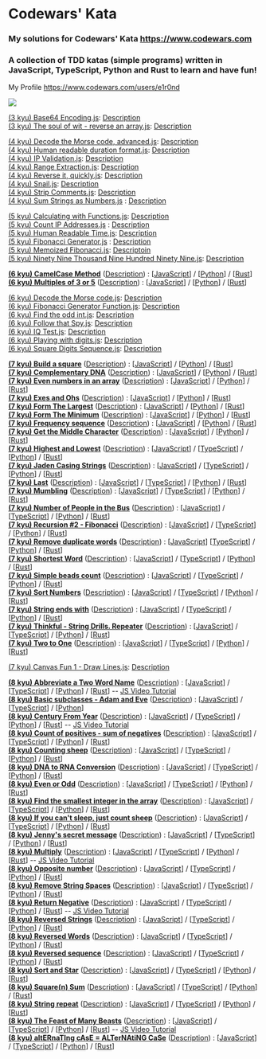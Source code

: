 # Codewars' Kata

### My solutions for Codewars' Kata https://www.codewars.com

### A collection of TDD katas (simple programs) written in JavaScript, TypeScript, Python and Rust to learn and have fun!

My Profile https://www.codewars.com/users/e1r0nd<br>

![](https://www.codewars.com/users/e1r0nd/badges/large)

[(3 kyu) Base64 Encoding.js](<(3%20kyu)%20Base64%20Encoding.js>): [Description](https://www.codewars.com/kata/5270f22f862516c686000161)
<br>
[(3 kyu) The soul of wit - reverse an array.js](<(3%20kyu)%20The%20soul%20of%20wit%20-%20reverse%20an%20array.js>): [Description](https://www.codewars.com/kata/the-soul-of-wit-reverse-an-array)

[(4 kyu) Decode the Morse code, advanced.js](<(4%20kyu)%20Decode%20the%20Morse%20code%2C%20advanced.js>): [Description](https://www.codewars.com/kata/decode-the-morse-code-advanced)
<br>
[(4 kyu) Human readable duration format.js](<(4%20kyu)%20Human%20readable%20duration%20format.js>): [Description](https://www.codewars.com/kata/human-readable-duration-format)
<br>
[(4 kyu) IP Validation.js](<(4%20kyu)%20IP%20Validation.js>): [Description](https://www.codewars.com/kata/ip-validation)
<br>
[(4 kyu) Range Extraction.js](<(4%20kyu)%20Range%20Extraction.js>): [Description](https://www.codewars.com/kata/range-extraction)
<br>
[(4 kyu) Reverse it, quickly.js](<(4%20kyu)%20Reverse%20it%2C%20quickly.js>): [Description](https://www.codewars.com/kata/reverse-it-quickly)
<br>
[(4 kyu) Snail.js](<(4%20kyu)%20Snail.js>): [Description](https://www.codewars.com/kata/snail/javascript)
<br>
[(4 kyu) Strip Comments.js](<(4%20kyu)%20Strip%20Comments.js>): [Description](https://www.codewars.com/kata/51c8e37cee245da6b40000bd)
<br>
[(4 kyu) Sum Strings as Numbers.js](<(4%20kyu)%20Sum%20Strings%20as%20Numbers.js>) : [Description](https://www.codewars.com/kata/5324945e2ece5e1f32000370)

[(5 kyu) Calculating with Functions.js](<(5%20kyu)%20Calculating%20with%20Functions.js>): [Description](https://www.codewars.com/kata/525f3eda17c7cd9f9e000b39/)
<br>
[(5 kyu) Count IP Addresses.js](<(5%20kyu)%20Count%20IP%20Addresses.js>) : [Description](https://www.codewars.com/kata/526989a41034285187000de4)
<br>
[(5 kyu) Human Readable Time.js](<(5%20kyu)%20Human%20Readable%20Time.js>): [Description](https://www.codewars.com/kata/human-readable-time)
<br>
[(5 kyu) Fibonacci Generator.js](<(5%20kyu)%20Fibonacci%20Generator.js>) : [Description](https://www.codewars.com/kata/522498c9906b0cfcb40001fc)
<br>
[(5 kyu) Memoized Fibonacci.js](<(5%20kyu)%20Memoized%20Fibonacci.js>): [Descriptoin](https://www.codewars.com/kata/memoized-fibonacci)
<br>
[(5 kyu) Ninety Nine Thousand Nine Hundred Ninety Nine.js](<(5%20kyu)%20Ninety%20Nine%20Thousand%20Nine%20Hundred%20Ninety%20Nine.js>): [Description](https://www.codewars.com/kata/5463c8db865001c1710003b2)

**[(6 kyu) CamelCase Method](https://www.codewars.com/kata/camelcase-method/)**
([Description](<(6%20kyu)%20CamelCase%20Method/(6%20kyu)%20CamelCase%20Method.md>)) :
[[JavaScript](<(6%20kyu)%20CamelCase%20Method/(6%20kyu)%20CamelCase%20Method.js>)]
/ [[Python](<(6%20kyu)%20CamelCase%20Method/(6%20kyu)%20CamelCase%20Method.py>)]
/ [[Rust](<(6%20kyu)%20CamelCase%20Method/(6%20kyu)%20CamelCase%20Method.rs>)]
<br>
**[(6 kyu) Multiples of 3 or 5](https://www.codewars.com/kata/multiples-of-3-or-5/)**
([Description](<(6%20kyu)%20Multiples%20of%203%20and%205/(6%20kyu)%20Multiples%20of%203%20and%205.md>)) :
[[JavaScript](<(6%20kyu)%20Multiples%20of%203%20and%205/(6%20kyu)%20Multiples%20of%203%20and%205.js>)]
/ [[Python](<(6%20kyu)%20Multiples%20of%203%20and%205/(6%20kyu)%20Multiples%20of%203%20and%205.py>)]
/ [[Rust](<(6%20kyu)%20Multiples%20of%203%20and%205/(6%20kyu)%20Multiples%20of%203%20and%205.rs>)]
<br>

[(6 kyu) Decode the Morse code.js](<(6%20kyu)%20Decode%20the%20Morse%20code.js>): [Description](https://www.codewars.com/kata/decode-the-morse-code)
<br>
[(6 kyu) Fibonacci Generator Function.js](<(6%20kyu)%20Fibonacci%20Generator%20Function.js>): [Description](https://www.codewars.com/kata/fibonacci-generator-function)
<br>
[(6 kyu) Find the odd int.js](<(6%20kyu)%20Find%20the%20odd%20int.js>): [Description](https://www.codewars.com/kata/find-the-odd-int)
<br>
[(6 kyu) Follow that Spy.js](<(6%20kyu)%20Follow%20that%20Spy.js>): [Description](https://www.codewars.com/kata/follow-that-spy)
<br>
[(6 kyu) IQ Test.js](<(6%20kyu)%20IQ%20Test.js>): [Description](https://www.codewars.com/kata/iq-test)
<br>
[(6 kyu) Playing with digits.js](<(6%20kyu)%20Playing%20with%20digits.js>): [Description](https://www.codewars.com/kata/playing-with-digits)
<br>
[(6 kyu) Square Digits Sequence.js](<(6%20kyu)%20Square%20Digits%20Sequence.js>): [Description](https://www.codewars.com/kata/simple-fun-number-23-square-digits-sequence)

**[(7 kyu) Build a square](https://www.codewars.com/kata/build-a-square/)**
([Description](<(7%20kyu)%20Build%20a%20square/(7%20kyu)%20Build%20a%20square.md>)) :
[[JavaScript](<(7%20kyu)%20Build%20a%20square/(7%20kyu)%20Build%20a%20square.js>)]
/ [[Python](<(7%20kyu)%20Build%20a%20square/(7%20kyu)%20Build%20a%20square.py>)]
/ [[Rust](<(7%20kyu)%20Build%20a%20square/(7%20kyu)%20Build%20a%20square.rs>)]
<br>
**[(7 kyu) Complementary DNA](https://www.codewars.com/kata/complementary-dna/)**
([Description](<(7%20kyu)%20Complementary%20DNA/(7%20kyu)%20Complementary%20DNA.md>)) :
[[JavaScript](<(7%20kyu)%20Complementary%20DNA/(7%20kyu)%20Complementary%20DNA.js>)]
/ [[Python](<(7%20kyu)%20Complementary%20DNA/(7%20kyu)%20Complementary%20DNA.py>)]
/ [[Rust](<(7%20kyu)%20Complementary%20DNA/(7%20kyu)%20Complementary%20DNA.rs>)]
<br>
**[(7 kyu) Even numbers in an array](https://www.codewars.com/kata/even-numbers-in-an-array/)**
([Description](<(7%20kyu)%20Even%20numbers%20in%20an%20array/(7%20kyu)%20Even%20numbers%20in%20an%20array.md>)) :
[[JavaScript](<(7%20kyu)%20Even%20numbers%20in%20an%20array/(7%20kyu)%20Even%20numbers%20in%20an%20array.js>)]
/ [[Python](<(7%20kyu)%20Even%20numbers%20in%20an%20array/(7%20kyu)%20Even%20numbers%20in%20an%20array.py>)]
/ [[Rust](<(7%20kyu)%20Even%20numbers%20in%20an%20array/(7%20kyu)%20Even%20numbers%20in%20an%20array.rs>)]
<br>
**[(7 kyu) Exes and Ohs](https://www.codewars.com/kata/exes-and-ohs/)**
([Description](<(7%20kyu)%20Exes%20and%20Ohs/7%20kyu%20Exes%20and%20Ohs.md>)) :
[[JavaScript](<(7%20kyu)%20Exes%20and%20Ohs/7%20kyu%20Exes%20and%20Ohs.js>)]
/ [[Python](<(7%20kyu)%20Complementary%20DNA/(7%20kyu)%20Complementary%20DNA.py>)]
/ [[Rust](<(7%20kyu)%20Exes%20and%20Ohs/7%20kyu%20Exes%20and%20Ohs.rs>)]
<br>
**[(7 kyu) Form The Largest](https://www.codewars.com/kata/form-the-largest)**
([Description](<(7%20kyu)%20Form%20The%20Largest/(7%20kyu)%20Form%20The%20Largest.md>)) :
[[JavaScript](<(7%20kyu)%20Form%20The%20Largest/(7%20kyu)%20Form%20The%20Largest.js>)]
/ [[Python](<(7%20kyu)%20Form%20The%20Largest/(7%20kyu)%20Form%20The%20Largest.py>)]
/ [[Rust](<(7%20kyu)%20Form%20The%20Largest/(7%20kyu)%20Form%20The%20Largest.rs>)]
<br>
**[(7 kyu) Form The Minimum](https://www.codewars.com/kata/form-the-minimum)**
([Description](<(7%20kyu)%20Form%20The%20Minimum/(7%20kyu)%20Form%20The%20Minimum.md>)) :
[[JavaScript](<(7%20kyu)%20Form%20The%20Minimum/(7%20kyu)%20Form%20The%20Minimum.js>)]
/ [[Python](<(7%20kyu)%20Form%20The%20Minimum/(7%20kyu)%20Form%20The%20Minimum.py>)]
/ [[Rust](<(7%20kyu)%20Form%20The%20Minimum/(7%20kyu)%20Form%20The%20Minimum.rs>)]
<br>
**[(7 kyu) Frequency sequence](https://www.codewars.com/kata/frequency-sequence/)**
([Description](<(7%20kyu)%20Frequency%20sequence/(7%20kyu)%20Frequency%20sequence.md>)) :
[[JavaScript](<(7%20kyu)%20Frequency%20sequence/(7%20kyu)%20Frequency%20sequence.js>)]
/ [[Python](<(7%20kyu)%20Frequency%20sequence/(7%20kyu)%20Frequency%20sequence.py>)]
/ [[Rust](<(7%20kyu)%20Frequency%20sequence/(7%20kyu)%20Frequency%20sequence.rs>)]
<br>
**[(7 kyu) Get the Middle Character](https://www.codewars.com/kata/get-the-middle-character/)**
([Description](<(7%20kyu)%20Get%20the%20Middle%20Character/(7%20kyu)%20Get%20the%20Middle%20Character.md>)) :
[[JavaScript](<(7%20kyu)%20Get%20the%20Middle%20Character/(7%20kyu)%20Get%20the%20Middle%20Character.js>)]
/ [[Python](<(7%20kyu)%20Get%20the%20Middle%20Character/(7%20kyu)%20Get%20the%20Middle%20Character.py>)]
/ [[Rust](<(7%20kyu)%20Get%20the%20Middle%20Character/(7%20kyu)%20Get%20the%20Middle%20Character.rs>)]
<br>
**[(7 kyu) Highest and Lowest](https://www.codewars.com/kata/highest-and-lowest)**
([Description](<(7%20kyu)%20Highest%20and%20Lowest/(7%20kyu)%20Highest%20and%20Lowest.md>)) :
[[JavaScript](<(7%20kyu)%20Highest%20and%20Lowest/(7%20kyu)%20Highest%20and%20Lowest.js>)]
/ [[TypeScript](<(7%20kyu)%20Highest%20and%20Lowest/(7%20kyu)%20Highest%20and%20Lowest.ts>)]
/ [[Python](<(7%20kyu)%20Highest%20and%20Lowest/(7%20kyu)%20Highest%20and%20Lowest.py>)]
/ [[Rust](<(7%20kyu)%20Highest%20and%20Lowest/(7%20kyu)%20Highest%20and%20Lowest.rs>)]
<br>
**[(7 kyu) Jaden Casing Strings](https://www.codewars.com/kata/jaden-casing-strings)**
([Description](<(7%20kyu)%20Jaden%20Casing%20Strings/(7%20kyu)%20Jaden%20Casing%20Strings.md>)) :
[[JavaScript](<(7%20kyu)%20Jaden%20Casing%20Strings/(7%20kyu)%20Jaden%20Casing%20Strings.js>)]
/ [[TypeScript](<(7%20kyu)%20Jaden%20Casing%20Strings/(7%20kyu)%20Jaden%20Casing%20Strings.ts>)]
/ [[Python](<(7%20kyu)%20Jaden%20Casing%20Strings/(7%20kyu)%20Jaden%20Casing%20Strings.py>)]
/ [[Rust](<(7%20kyu)%20Jaden%20Casing%20Strings/(7%20kyu)%20Jaden%20Casing%20Strings.rs>)]
<br>
**[(7 kyu) Last](https://www.codewars.com/kata/541629460b198da04e000bb9)**
([Description](<(7%20kyu)%20Last/(7%20kyu)%20Last.md>)) :
[[JavaScript](<(7%20kyu)%20Last/(7%20kyu)%20Last.js>)]
/ [[TypeScript](<(7%20kyu)%20Last/(7%20kyu)%20Last.ts>)]
/ [[Python](<(7%20kyu)%20Last/(7%20kyu)%20Last.py>)]
/ [[Rust](<(7%20kyu)%20Last/(7%20kyu)%20Last.rs>)]
<br>
**[(7 kyu) Mumbling](https://www.codewars.com/kata/mumbling/)**
([Description](<(7%20kyu)%20Mumbling/(7%20kyu)%20Mumbling.md>)) :
[[JavaScript](<(7%20kyu)%20Mumbling/(7%20kyu)%20Mumbling.js>)]
/ [[TypeScript](<(7%20kyu)%20Mumbling/(7%20kyu)%20Mumbling.ts>)]
/ [[Python](<(7%20kyu)%20Mumbling/(7%20kyu)%20Mumbling.py>)]
/ [[Rust](<(7%20kyu)%20Mumbling/(7%20kyu)%20Mumbling.rs>)]
<br>
**[(7 kyu) Number of People in the Bus](https://www.codewars.com/kata/number-of-people-in-the-bus/)**
([Description](<(7%20kyu)%20Number%20of%20People%20in%20the%20Bus/(7%20kyu)%20Number%20of%20People%20in%20the%20Bus.md>)) :
[[JavaScript](<(7%20kyu)%20Number%20of%20People%20in%20the%20Bus/(7%20kyu)%20Number%20of%20People%20in%20the%20Bus.js>)]
/ [[TypeScript](<(7%20kyu)%20Number%20of%20People%20in%20the%20Bus/(7%20kyu)%20Number%20of%20People%20in%20the%20Bus.ts>)]
/ [[Python](<(7%20kyu)%20Number%20of%20People%20in%20the%20Bus/(7%20kyu)%20Number%20of%20People%20in%20the%20Bus.py>)]
/ [[Rust](<(7%20kyu)%20Number%20of%20People%20in%20the%20Bus/(7%20kyu)%20Number%20of%20People%20in%20the%20Bus.rs>)]
<br>
**[(7 kyu) Recursion #2 - Fibonacci](https://www.codewars.com/kata/recursion-number-2-fibonacci/)**
([Description](<(7%20kyu)%20Recursion%202%20-%20Fibonacci/(7%20kyu)%20Recursion%202%20-%20Fibonacci.md>)) :
[[JavaScript](<(7%20kyu)%20Recursion%202%20-%20Fibonacci/(7%20kyu)%20Recursion%202%20-%20Fibonacci.js>)]
/ [[TypeScript](<(7%20kyu)%20Recursion%202%20-%20Fibonacci/(7%20kyu)%20Recursion%202%20-%20Fibonacci.ts>)]
/ [[Python](<(7%20kyu)%20Recursion%202%20-%20Fibonacci/(7%20kyu)%20Recursion%202%20-%20Fibonacci.py>)]
/ [[Rust](<(7%20kyu)%20Recursion%202%20-%20Fibonacci/(7%20kyu)%20Recursion%202%20-%20Fibonacci.rs>)]
<br>
**[(7 kyu) Remove duplicate words](http://www.codewars.com/kata/remove-duplicate-words)**
([Description](<(7%20kyu)%20Remove%20duplicate%20words/(7%20kyu)%20Remove%20duplicate%20words.md>)) :
[[JavaScript](<(7%20kyu)%20Remove%20duplicate%20words/(7%20kyu)%20Remove%20duplicate%20words.js>)]
[[TypeScript](<(7%20kyu)%20Remove%20duplicate%20words/(7%20kyu)%20Remove%20duplicate%20words.ts>)]
/ [[Python](<(7%20kyu)%20Remove%20duplicate%20words/(7%20kyu)%20Remove%20duplicate%20words.py>)]
/ [[Rust](<(7%20kyu)%20Remove%20duplicate%20words/(7%20kyu)%20Remove%20duplicate%20words.rs>)]
<br>
**[(7 kyu) Shortest Word](http://www.codewars.com/kata/shortest-word/)**
([Description](<(7%20kyu)%20Shortest%20Word/(7%20kyu)%20Shortest%20Word.md>)) :
[[JavaScript](<(7%20kyu)%20Shortest%20Word/(7%20kyu)%20Shortest%20Word.js>)]
/ [[TypeScript](<(7%20kyu)%20Shortest%20Word/(7%20kyu)%20Shortest%20Word.ts>)]
/ [[Python](<(7%20kyu)%20Shortest%20Word/(7%20kyu)%20Shortest%20Word.py>)]
/ [[Rust](<(7%20kyu)%20Shortest%20Word/(7%20kyu)%20Shortest%20Word.rs>)]
<br>
**[(7 kyu) Simple beads count](https://www.codewars.com/kata/simple-beads-count)**
([Description](<(7%20kyu)%20Simple%20beads%20count/(7%20kyu)%20Simple%20beads%20count.md>)) :
[[JavaScript](<(7%20kyu)%20Simple%20beads%20count/(7%20kyu)%20Simple%20beads%20count.js>)]
/ [[TypeScript](<(7%20kyu)%20Simple%20beads%20count/(7%20kyu)%20Simple%20beads%20count.ts>)]
/ [[Python](<(7%20kyu)%20Simple%20beads%20count/(7%20kyu)%20Simple%20beads%20count.py>)]
/ [[Rust](<(7%20kyu)%20Simple%20beads%20count/(7%20kyu)%20Simple%20beads%20count.rs>)]
<br>
**[(7 kyu) Sort Numbers](https://www.codewars.com/kata/sort-numbers/)**
([Description](<(7%20kyu)%20Sort%20Numbers/(7%20kyu)%20Sort%20Numbers.md>)) :
[[JavaScript](<(7%20kyu)%20Sort%20Numbers/(7%20kyu)%20Sort%20Numbers.js>)]
/ [[TypeScript](<(7%20kyu)%20Sort%20Numbers/(7%20kyu)%20Sort%20Numbers.ts>)]
/ [[Python](<(7%20kyu)%20Sort%20Numbers/(7%20kyu)%20Sort%20Numbers.py>)]
/ [[Rust](<(7%20kyu)%20Sort%20Numbers/(7%20kyu)%20Sort%20Numbers.rs>)]
<br>
**[(7 kyu) String ends with](https://www.codewars.com/kata/string-ends-with/)**
([Description](<(7%20kyu)%20String%20ends%20with/(7%20kyu)%20String%20ends%20with.md>)) :
[[JavaScript](<(7%20kyu)%20String%20ends%20with/(7%20kyu)%20String%20ends%20with.js>)]
/ [[TypeScript](<(7%20kyu)%20String%20ends%20with/(7%20kyu)%20String%20ends%20with.ts>)]
/ [[Python](<(7%20kyu)%20String%20ends%20with/(7%20kyu)%20String%20ends%20with.py>)]
/ [[Rust](<(7%20kyu)%20String%20ends%20with/(7%20kyu)%20String%20ends%20with.rs>)]
<br>
**[(7 kyu) Thinkful - String Drills. Repeater](https://www.codewars.com/kata/thinkful-string-drills-repeater/)**
([Description](<(7%20kyu)%20Thinkful%20-%20String%20Drills.%20Repeater/(7%20kyu)%20Thinkful%20-%20String%20Drills.%20Repeater.md>)) :
[[JavaScript](<(7%20kyu)%20Thinkful%20-%20String%20Drills.%20Repeater/(7%20kyu)%20Thinkful%20-%20String%20Drills.%20Repeater.js>)]
/ [[TypeScript](<(7%20kyu)%20Thinkful%20-%20String%20Drills.%20Repeater/(7%20kyu)%20Thinkful%20-%20String%20Drills.%20Repeater.ts>)]
/ [[Python](<(7%20kyu)%20Thinkful%20-%20String%20Drills.%20Repeater/(7%20kyu)%20Thinkful%20-%20String%20Drills.%20Repeater.py>)]
/ [[Rust](<(7%20kyu)%20Thinkful%20-%20String%20Drills.%20Repeater/(7%20kyu)%20Thinkful%20-%20String%20Drills.%20Repeater.rs>)]
<br>
**[(7 kyu) Two to One](https://www.codewars.com/kata/two-to-one/)**
([Description](<(7%20kyu)%20Two%20to%20One/(7%20kyu)%20Two%20to%20One.md>)) :
[[JavaScript](<(7%20kyu)%20Two%20to%20One/(7%20kyu)%20Two%20to%20One.js>)]
/ [[TypeScript](<(7%20kyu)%20Two%20to%20One/(7%20kyu)%20Two%20to%20One.ts>)]
/ [[Python](<(7%20kyu)%20Two%20to%20One/(7%20kyu)%20Two%20to%20One.py>)]
/ [[Rust](<(7%20kyu)%20Two%20to%20One/(7%20kyu)%20Two%20to%20One.rs>)]

[(7 kyu) Canvas Fun 1 - Draw Lines.js](<(7%20kyu)%20Canvas%20Fun%201%20-%20Draw%20Lines.js>): [Description](http://www.codewars.com/kata/canvas-fun-number-1-draw-lines)
<br>

**[(8 kyu) Abbreviate a Two Word Name](https://www.codewars.com/kata/abbreviate-a-two-word-name)**
([Description](<(8%20kyu)%20Abbreviate%20a%20Two%20Word%20Name/(8%20kyu)%20Abbreviate%20a%20Two%20Word%20Name.md>)) :
[[JavaScript](<(8%20kyu)%20Abbreviate%20a%20Two%20Word%20Name/(8%20kyu)%20Abbreviate%20a%20Two%20Word%20Name.js>)]
/ [[TypeScript](<(8%20kyu)%20Abbreviate%20a%20Two%20Word%20Name/(8%20kyu)%20Abbreviate%20a%20Two%20Word%20Name.ts>)]
/ [[Python](<(8%20kyu)%20Abbreviate%20a%20Two%20Word%20Name/(8%20kyu)%20Abbreviate%20a%20Two%20Word%20Name.py>)]
/ [[Rust](<(8%20kyu)%20Abbreviate%20a%20Two%20Word%20Name/(8%20kyu)%20Abbreviate%20a%20Two%20Word%20Name.rs>)] -- [JS Video Tutorial](https://www.youtube.com/watch?v=hz0Ydr6UXQk)
<br>
**[(8 kyu) Basic subclasses - Adam and Eve](https://www.codewars.com/kata/547274e24481cfc469000416)**
([Description](<(8%20kyu)%20Basic%20subclasses%20-%20Adam%20and%20Eve/(8%20kyu)%20Basic%20subclasses%20-%20Adam%20and%20Eve.md>)) :
[[JavaScript](<(8%20kyu)%20Basic%20subclasses%20-%20Adam%20and%20Eve/(8%20kyu)%20Basic%20subclasses%20-%20Adam%20and%20Eve.js>)]
/ [[TypeScript](<(8%20kyu)%20Basic%20subclasses%20-%20Adam%20and%20Eve/(8%20kyu)%20Basic%20subclasses%20-%20Adam%20and%20Eve.ts>)]
/ [[Python](<(8%20kyu)%20Basic%20subclasses%20-%20Adam%20and%20Eve/(8%20kyu)%20Basic%20subclasses%20-%20Adam%20and%20Eve.py>)]
<br>
**[(8 kyu) Century From Year](https://www.codewars.com/kata/century-from-year/)** ([Description](<(8%20kyu)%20Century%20From%20Year/(8%20kyu)%20Century%20From%20Year.md>)) :
[[JavaScript](<(8%20kyu)%20Century%20From%20Year/(8%20kyu)%20Century%20From%20Year.js>)]
/ [[TypeScript](<(8%20kyu)%20Century%20From%20Year/(8%20kyu)%20Century%20From%20Year.ts>)]
/ [[Python](<(8%20kyu)%20Century%20From%20Year/(8%20kyu)%20Century%20From%20Year.py>)]
/ [[Rust](<(8%20kyu)%20Century%20From%20Year/(8%20kyu)%20Century%20From%20Year.rs>)] -- [JS Video Tutorial](https://www.youtube.com/watch?v=r4FcQieqKFM)
<br>
**[(8 kyu) Count of positives - sum of negatives](https://www.codewars.com/kata/count-of-positives-slash-sum-of-negatives)** ([Description](<(8%20kyu)%20Count%20of%20positives%20-%20sum%20of%20negatives/(8%20kyu)%20Count%20of%20positives%20-%20sum%20of%20negatives.md>)) :
[[JavaScript](<(8%20kyu)%20Count%20of%20positives%20-%20sum%20of%20negatives/(8%20kyu)%20Count%20of%20positives%20-%20sum%20of%20negatives.js>)]
/ [[TypeScript](<(8%20kyu)%20Count%20of%20positives%20-%20sum%20of%20negatives/(8%20kyu)%20Count%20of%20positives%20-%20sum%20of%20negatives.ts>)]
/ [[Python](<(8%20kyu)%20Count%20of%20positives%20-%20sum%20of%20negatives/(8%20kyu)%20Count%20of%20positives%20-%20sum%20of%20negatives.py>)]
/ [[Rust](<(8%20kyu)%20Count%20of%20positives%20-%20sum%20of%20negatives/(8%20kyu)%20Count%20of%20positives%20-%20sum%20of%20negatives.rs>)]
<br>
**[(8 kyu) Counting sheep](https://www.codewars.com/kata/counting-sheep-dot-dot-dot)**
([Description](<(8%20kyu)%20Counting%20sheep/(8%20kyu)%20Counting%20sheep.md>)) :
[[JavaScript](<(8%20kyu)%20Counting%20sheep/(8%20kyu)%20Counting%20sheep.js>)]
/ [[TypeScript](<(8%20kyu)%20Counting%20sheep/(8%20kyu)%20Counting%20sheep.ts>)]
/ [[Python](<(8%20kyu)%20Counting%20sheep/(8%20kyu)%20Counting%20sheep.py>)]
/ [[Rust](<(8%20kyu)%20Counting%20sheep/(8%20kyu)%20Counting%20sheep.rs>)]
<br>
**[(8 kyu) DNA to RNA Conversion](https://www.codewars.com/kata/dna-to-rna-conversion)**
([Description](<(8%20kyu)%20DNA%20to%20RNA%20Conversion/(8%20kyu)%20DNA%20to%20RNA%20Conversion.md>)) :
[[JavaScript](<(8%20kyu)%20DNA%20to%20RNA%20Conversion/(8%20kyu)%20DNA%20to%20RNA%20Conversion.js>)]
/ [[TypeScript](<(8%20kyu)%20DNA%20to%20RNA%20Conversion/(8%20kyu)%20DNA%20to%20RNA%20Conversion.ts>)]
/ [[Python](<(8%20kyu)%20DNA%20to%20RNA%20Conversion/(8%20kyu)%20DNA%20to%20RNA%20Conversion.py>)]
/ [[Rust](<(8%20kyu)%20DNA%20to%20RNA%20Conversion/(8%20kyu)%20DNA%20to%20RNA%20Conversion.rs>)]
<br>
**[(8 kyu) Even or Odd](https://www.codewars.com/kata/even-or-odd)**
([Description](<(8%20kyu)%20Even%20or%20Odd/(8%20kyu)%20Even%20or%20Odd.md>)) :
[[JavaScript](<(8%20kyu)%20Even%20or%20Odd/(8%20kyu)%20Even%20or%20Odd.js>)]
/ [[TypeScript](<(8%20kyu)%20Even%20or%20Odd/(8%20kyu)%20Even%20or%20Odd.ts>)]
/ [[Python](<(8%20kyu)%20Even%20or%20Odd/(8%20kyu)%20Even%20or%20Odd.py>)]
/ [[Rust](<(8%20kyu)%20Even%20or%20Odd/(8%20kyu)%20Even%20or%20Odd.rs>)]
<br>
**[(8 kyu) Find the smallest integer in the array](https://www.codewars.com/kata/find-the-smallest-integer-in-the-array)**
([Description](<(8%20kyu)%20Find%20the%20smallest%20integer%20in%20the%20array/(8%20kyu)%20Find%20the%20smallest%20integer%20in%20the%20array.md>)) :
[[JavaScript](<(8%20kyu)%20Find%20the%20smallest%20integer%20in%20the%20array/(8%20kyu)%20Find%20the%20smallest%20integer%20in%20the%20array.js>)]
/ [[TypeScript](<(8%20kyu)%20Find%20the%20smallest%20integer%20in%20the%20array/(8%20kyu)%20Find%20the%20smallest%20integer%20in%20the%20array.ts>)]
/ [[Python](<(8%20kyu)%20Find%20the%20smallest%20integer%20in%20the%20array/(8%20kyu)%20Find%20the%20smallest%20integer%20in%20the%20array.py>)]
/ [[Rust](<(8%20kyu)%20Find%20the%20smallest%20integer%20in%20the%20array/(8%20kyu)%20Find%20the%20smallest%20integer%20in%20the%20array.rs>)]
<br>
**[(8 kyu) If you can't sleep, just count sheep](https://www.codewars.com/kata/if-you-cant-sleep-just-count-sheep)**
([Description](<(8%20kyu)%20If%20you%20can't%20sleep%2C%20just%20count%20sheep/(8%20kyu)%20If%20you%20can't%20sleep%2C%20just%20count%20sheep.md>)) :
[[JavaScript](<(8%20kyu)%20If%20you%20can't%20sleep%2C%20just%20count%20sheep/(8%20kyu)%20If%20you%20can't%20sleep%2C%20just%20count%20sheep.js>)]
/ [[TypeScript](<(8%20kyu)%20If%20you%20can't%20sleep%2C%20just%20count%20sheep/(8%20kyu)%20If%20you%20can't%20sleep%2C%20just%20count%20sheep.ts>)]
/ [[Python](<(8%20kyu)%20If%20you%20can't%20sleep%2C%20just%20count%20sheep/(8%20kyu)%20If%20you%20can't%20sleep%2C%20just%20count%20sheep.py>)]
/ [[Rust](<(8%20kyu)%20If%20you%20can't%20sleep%2C%20just%20count%20sheep/(8%20kyu)%20If%20you%20can't%20sleep%2C%20just%20count%20sheep.rs>)]
<br>
**[(8 kyu) Jenny's secret message](https://www.codewars.com/kata/jennys-secret-message)**
([Description](<(8%20kyu)%20Jenny's%20secret%20message/(8%20kyu)%20Jenny's%20secret%20message.md>)) :
[[JavaScript](<(8%20kyu)%20Jenny's%20secret%20message/(8%20kyu)%20Jenny's%20secret%20message.js>)]
/ [[TypeScript](<(8%20kyu)%20Jenny's%20secret%20message/(8%20kyu)%20Jenny's%20secret%20message.ts>)]
/ [[Python](<(8%20kyu)%20Jenny's%20secret%20message/(8%20kyu)%20Jenny's%20secret%20message.py>)]
/ [[Rust](<(8%20kyu)%20Jenny's%20secret%20message/(8%20kyu)%20Jenny's%20secret%20message.rs>)]
<br>
**[(8 kyu) Multiply](https://www.codewars.com/kata/multiply/)**
([Description](<(8%20kyu)%20Multiply/(8%20kyu)%20Multiply.md>)) :
[[JavaScript](<(8%20kyu)%20Multiply/(8%20kyu)%20Multiply.js>)]
/ [[TypeScript](<(8%20kyu)%20Multiply/(8%20kyu)%20Multiply.ts>)]
/ [[Python](<(8%20kyu)%20Multiply/(8%20kyu)%20Multiply.py>)]
/ [[Rust](<(8%20kyu)%20Multiply/(8%20kyu)%20Multiply.rs>)] -- [JS Video Tutorial](https://www.youtube.com/watch?v=cxNFuXg66sg)
<br>
**[(8 kyu) Opposite number](https://www.codewars.com/kata/opposite-number)**
([Description](<(8%20kyu)%20Opposite%20number/(8%20kyu)%20Opposite%20number.md>)) :
[[JavaScript](<(8%20kyu)%20Opposite%20number/(8%20kyu)%20Opposite%20number.js>)]
/ [[TypeScript](<(8%20kyu)%20Opposite%20number/(8%20kyu)%20Opposite%20number.ts>)]
/ [[Python](<(8%20kyu)%20Opposite%20number/(8%20kyu)%20Opposite%20number.py>)]
/ [[Rust](<(8%20kyu)%20Opposite%20number/(8%20kyu)%20Opposite%20number.rs>)]
<br>
**[(8 kyu) Remove String Spaces](https://www.codewars.com/kata/remove-string-spaces)**
([Description](<(8%20kyu)%20Remove%20String%20Spaces/(8%20kyu)%20Remove%20String%20Spaces.md>)) :
[[JavaScript](<(8%20kyu)%20Remove%20String%20Spaces/(8%20kyu)%20Remove%20String%20Spaces.js>)]
/ [[TypeScript](<(8%20kyu)%20Remove%20String%20Spaces/(8%20kyu)%20Remove%20String%20Spaces.ts>)]
/ [[Python](<(8%20kyu)%20Remove%20String%20Spaces/(8%20kyu)%20Remove%20String%20Spaces.py>)]
/ [[Rust](<(8%20kyu)%20Remove%20String%20Spaces/(8%20kyu)%20Remove%20String%20Spaces.rs>)]
<br>
**[(8 kyu) Return Negative](https://www.codewars.com/kata/return-negative)**
([Description](<(8%20kyu)%20Return%20Negative/(8%20kyu)%20Return%20Negative.md>)) :
[[JavaScript](<(8%20kyu)%20Return%20Negative/(8%20kyu)%20Return%20Negative.js>)]
/ [[TypeScript](<(8%20kyu)%20Return%20Negative/(8%20kyu)%20Return%20Negative.ts>)]
/ [[Python](<(8%20kyu)%20Return%20Negative/(8%20kyu)%20Return%20Negative.py>)]
/ [[Rust](<(8%20kyu)%20Return%20Negative/(8%20kyu)%20Return%20Negative.rs>)] -- [JS Video Tutorial](https://www.youtube.com/watch?v=kimI2oIJd_0)
<br>
**[(8 kyu) Reversed Strings](https://www.codewars.com/kata/reversed-strings)**
([Description](<(8%20kyu)%20Reversed%20Strings/(8%20kyu)%20Reversed%20Strings.md>)) :
[[JavaScript](<(8%20kyu)%20Reversed%20Strings/(8%20kyu)%20Reversed%20Strings.js>)]
/ [[TypeScript](<(8%20kyu)%20Reversed%20Strings/(8%20kyu)%20Reversed%20Strings.ts>)]
/ [[Python](<(8%20kyu)%20Reversed%20Strings/(8%20kyu)%20Reversed%20Strings.py>)]
/ [[Rust](<(8%20kyu)%20Reversed%20Strings/(8%20kyu)%20Reversed%20Strings.rs>)]
<br>
**[(8 kyu) Reversed Words](https://www.codewars.com/kata/reversed-words)**
([Description](<(8%20kyu)%20Reversed%20Words/(8%20kyu)%20Reversed%20Words.md>)) :
[[JavaScript](<(8%20kyu)%20Reversed%20Words/(8%20kyu)%20Reversed%20Words.js>)]
/ [[TypeScript](<(8%20kyu)%20Reversed%20Words/(8%20kyu)%20Reversed%20Words.ts>)]
/ [[Python](<(8%20kyu)%20Reversed%20Words/(8%20kyu)%20Reversed%20Words.py>)]
/ [[Rust](<(8%20kyu)%20Reversed%20Words/(8%20kyu)%20Reversed%20Words.rs>)]
<br>
**[(8 kyu) Reversed sequence](https://www.codewars.com/kata/reversed-sequence)**
([Description](<(8%20kyu)%20Reversed%20sequence/(8%20kyu)%20Reversed%20sequence.md>)) :
[[JavaScript](<(8%20kyu)%20Reversed%20sequence/(8%20kyu)%20Reversed%20sequence.js>)]
/ [[TypeScript](<(8%20kyu)%20Reversed%20sequence/(8%20kyu)%20Reversed%20sequence.ts>)]
/ [[Python](<(8%20kyu)%20Reversed%20sequence/(8%20kyu)%20Reversed%20sequence.py>)]
/ [[Rust](<(8%20kyu)%20Reversed%20sequence/(8%20kyu)%20Reversed%20sequence.rs>)]
<br>
**[(8 kyu) Sort and Star](https://www.codewars.com/kata/sort-and-star)**
([Description](<(8%20kyu)%20Sort%20and%20Star/(8%20kyu)%20Sort%20and%20Star.md>)) :
[[JavaScript](<(8%20kyu)%20Sort%20and%20Star/(8%20kyu)%20Sort%20and%20Star.js>)]
/ [[TypeScript](<(8%20kyu)%20Sort%20and%20Star/(8%20kyu)%20Sort%20and%20Star.ts>)]
/ [[Python](<(8%20kyu)%20Sort%20and%20Star/(8%20kyu)%20Sort%20and%20Star.py>)]
/ [[Rust](<(8%20kyu)%20Sort%20and%20Star/(8%20kyu)%20Sort%20and%20Star.rs>)]
<br>
**[(8 kyu) Square(n) Sum](https://www.codewars.com/kata/square-n-sum)**
([Description](<(8%20kyu)%20Square(n)%20Sum/(8%20kyu)%20Square(n)%20Sum.md>)) :
[[JavaScript](<(8%20kyu)%20Square(n)%20Sum/(8%20kyu)%20Square(n)%20Sum.js>)]
/ [[TypeScript](<(8%20kyu)%20Square(n)%20Sum/(8%20kyu)%20Square(n)%20Sum.ts>)]
/ [[Python](<(8%20kyu)%20Square(n)%20Sum/(8%20kyu)%20Square(n)%20Sum.py>)]
/ [[Rust](<(8%20kyu)%20Square(n)%20Sum/(8%20kyu)%20Square(n)%20Sum.rs>)]
<br>
**[(8 kyu) String repeat](https://www.codewars.com/kata/string-repeat)**
([Description](<(8%20kyu)%20String%20repeat/(8%20kyu)%20String%20repeat.md>)) :
[[JavaScript](<(8%20kyu)%20String%20repeat/(8%20kyu)%20String%20repeat.js>)]
/ [[TypeScript](<(8%20kyu)%20String%20repeat/(8%20kyu)%20String%20repeat.ts>)]
/ [[Python](<(8%20kyu)%20String%20repeat/(8%20kyu)%20String%20repeat.py>)]
/ [[Rust](<(8%20kyu)%20String%20repeat/(8%20kyu)%20String%20repeat.rs>)]
<br>
**[(8 kyu) The Feast of Many Beasts](https://www.codewars.com/kata/the-feast-of-many-beasts/)**
([Description](<(8%20kyu)%20The%20Feast%20of%20Many%20Beasts/(8%20kyu)%20The%20Feast%20of%20Many%20Beasts.md>)) :
[[JavaScript](<(8%20kyu)%20The%20Feast%20of%20Many%20Beasts/(8%20kyu)%20The%20Feast%20of%20Many%20Beasts.js>)]
/ [[TypeScript](<(8%20kyu)%20The%20Feast%20of%20Many%20Beasts/(8%20kyu)%20The%20Feast%20of%20Many%20Beasts.ts>)]
/ [[Python](<(8%20kyu)%20The%20Feast%20of%20Many%20Beasts/(8%20kyu)%20The%20Feast%20of%20Many%20Beasts.py>)]
/ [[Rust](<(8%20kyu)%20The%20Feast%20of%20Many%20Beasts/(8%20kyu)%20The%20Feast%20of%20Many%20Beasts.rs>)] -- [JS Video Tutorial](https://www.youtube.com/watch?v=Di_bIEh-y2U)
<br>
**[(8 kyu) altERnaTIng cAsE = ALTerNAtiNG CaSe](http://www.codewars.com/kata/alternating-case-%3C-equals-%3E-alternating-case)** ([Description](<(8%20kyu)%20altERnaTIng%20cAsE%20%3D%20ALTerNAtiNG%20CaSe/(8%20kyu)%20altERnaTIng%20cAsE%20%3D%20ALTerNAtiNG%20CaSe.md>)) :
[[JavaScript](<(8%20kyu)%20altERnaTIng%20cAsE%20%3D%20ALTerNAtiNG%20CaSe/(8%20kyu)%20altERnaTIng%20cAsE%20%3D%20ALTerNAtiNG%20CaSe.js>)]
/ [[TypeScript](<(8%20kyu)%20altERnaTIng%20cAsE%20%3D%20ALTerNAtiNG%20CaSe/(8%20kyu)%20altERnaTIng%20cAsE%20%3D%20ALTerNAtiNG%20CaSe.ts>)]
/ [[Python](<(8%20kyu)%20altERnaTIng%20cAsE%20%3D%20ALTerNAtiNG%20CaSe/(8%20kyu)%20altERnaTIng%20cAsE%20%3D%20ALTerNAtiNG%20CaSe.py>)]
/ [[Rust](<(8%20kyu)%20altERnaTIng%20cAsE%20%3D%20ALTerNAtiNG%20CaSe/(8%20kyu)%20altERnaTIng%20cAsE%20%3D%20ALTerNAtiNG%20CaSe.rs>)]
